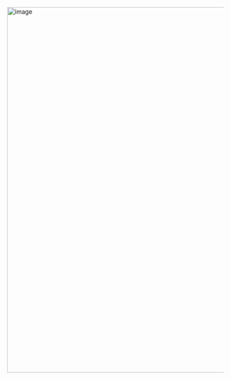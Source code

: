 <img width="694" height="848" alt="image" src="https://github.com/user-attachments/assets/2d1ae33c-0048-474e-ae66-f83903d21c7d" />
